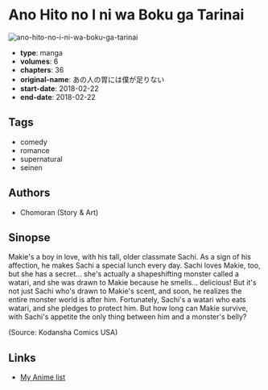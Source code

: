 # Ano Hito no I ni wa Boku ga Tarinai

![ano-hito-no-i-ni-wa-boku-ga-tarinai](https://cdn.myanimelist.net/images/manga/1/216043.jpg)

-   **type**: manga
-   **volumes**: 6
-   **chapters**: 36
-   **original-name**: あの人の胃には僕が足りない
-   **start-date**: 2018-02-22
-   **end-date**: 2018-02-22

## Tags

-   comedy
-   romance
-   supernatural
-   seinen

## Authors

-   Chomoran (Story & Art)

## Sinopse

Makie's a boy in love, with his tall, older classmate Sachi. As a sign of his affection, he makes Sachi a special lunch every day. Sachi loves Makie, too, but she has a secret... she's actually a shapeshifting monster called a watari, and she was drawn to Makie because he smells... delicious! But it's not just Sachi who's drawn to Makie's scent, and soon, he realizes the entire monster world is after him. Fortunately, Sachi's a watari who eats watari, and she pledges to protect him. But how long can Makie survive, with Sachi's appetite the only thing between him and a monster's belly?

(Source: Kodansha Comics USA)

## Links

-   [My Anime list](https://myanimelist.net/manga/113442/Ano_Hito_no_I_ni_wa_Boku_ga_Tarinai)
